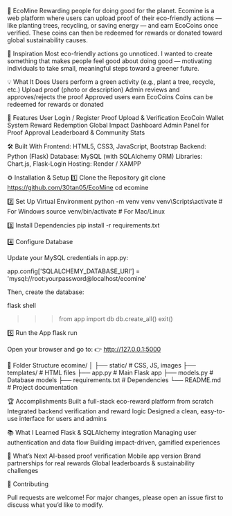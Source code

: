 🌿 EcoMine
Rewarding people for doing good for the planet.
Ecomine is a web platform where users can upload proof of their eco-friendly actions — like planting trees, recycling, or saving energy — and earn EcoCoins once verified. These coins can then be redeemed for rewards or donated toward global sustainability causes.

🌱 Inspiration
Most eco-friendly actions go unnoticed. I wanted to create something that makes people feel good about doing good — motivating individuals to take small, meaningful steps toward a greener future.

💡 What It Does
Users perform a green activity (e.g., plant a tree, recycle, etc.)
Upload proof (photo or description)
Admin reviews and approves/rejects the proof
Approved users earn EcoCoins
Coins can be redeemed for rewards or donated

🧠 Features
User Login / Register
Proof Upload & Verification
EcoCoin Wallet System
Reward Redemption
Global Impact Dashboard
Admin Panel for Proof Approval
Leaderboard & Community Stats

🛠️ Built With
Frontend: HTML5, CSS3, JavaScript, Bootstrap
Backend: Python (Flask)
Database: MySQL (with SQLAlchemy ORM)
Libraries: Chart.js, Flask-Login
Hosting: Render / XAMPP

⚙️ Installation & Setup
1️⃣ Clone the Repository
git clone https://github.com/30tan05/EcoMine
cd ecomine

2️⃣ Set Up Virtual Environment
python -m venv venv
venv\Scripts\activate   # For Windows
source venv/bin/activate  # For Mac/Linux

3️⃣ Install Dependencies
pip install -r requirements.txt

4️⃣ Configure Database

Update your MySQL credentials in app.py:

app.config['SQLALCHEMY_DATABASE_URI'] = 'mysql://root:yourpassword@localhost/ecomine'


Then, create the database:

flask shell
>>> from app import db
>>> db.create_all()
>>> exit()

5️⃣ Run the App
flask run


Open your browser and go to:
👉 http://127.0.0.1:5000

🧩 Folder Structure
ecomine/
│
├── static/               # CSS, JS, images
├── templates/            # HTML files
├── app.py                # Main Flask app
├── models.py             # Database models
├── requirements.txt      # Dependencies
└── README.md             # Project documentation

🏆 Accomplishments
Built a full-stack eco-reward platform from scratch
Integrated backend verification and reward logic
Designed a clean, easy-to-use interface for users and admins

📚 What I Learned
Flask & SQLAlchemy integration
Managing user authentication and data flow
Building impact-driven, gamified experiences

🚀 What’s Next
AI-based proof verification
Mobile app version
Brand partnerships for real rewards
Global leaderboards & sustainability challenges

🤝 Contributing

Pull requests are welcome! For major changes, please open an issue first to discuss what you’d like to modify.
